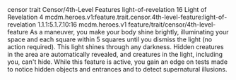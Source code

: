 <ability>
  <metadata>
    <class>censor</class>
    <feature_type>trait</feature_type>
    <file_dpath>Censor/4th-Level Features</file_dpath>
    <item_id>light-of-revelation</item_id>
    <item_index>16</item_index>
    <item_name>Light of Revelation</item_name>
    <level>4</level>
    <scc>mcdm.heroes.v1:feature.trait.censor.4th-level-feature:light-of-revelation</scc>
    <scdc>1.1.1:5.1.7.10:16</scdc>
    <source>mcdm.heroes.v1</source>
    <type>feature/trait/censor/4th-level-feature</type>
  </metadata>
  <effects>
    <effect type="mundane">As a maneuver, you make your body shine brightly, illuminating your space and each square within 5 squares until you dismiss the light (no action required). This light shines through any darkness. Hidden creatures in the area are automatically revealed, and creatures in the light, including you, can&apos;t hide. While this feature is active, you gain an edge on tests made to notice hidden objects and entrances and to detect supernatural illusions.</effect>
  </effects>
</ability>
